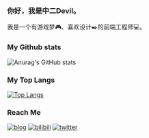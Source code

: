 ### 你好，我是中二Devil。

我是一个有游戏梦🎮、喜欢设计✒️的前端工程师💻。


### My Github stats

![Anurag's GitHub stats](https://github-readme-stats.vercel.app/api?username=z2devil&show_icons=true&bg_color=FFEFD6&title_color=0E5E6F&text_color=3A8891&icon_color=3A8891)


### My Top Langs

[![Top Langs](https://github-readme-stats.vercel.app/api/top-langs/?username=z2devil&layout=compact&locale=cn&theme=vue&show_icons=true&bg_color=FFEFD6&title_color=0E5E6F&text_color=3A8891&icon_color=3A8891)](https://github.com/anuraghazra/github-readme-stats)


### Reach Me

[![blog](https://img.shields.io/badge/-Blog-f15642)](https://z2devil.cn/) [![bilibili](https://img.shields.io/badge/-Bilibili-00a1d6)](https://space.bilibili.com/3284913) [![twitter](https://img.shields.io/twitter/url?label=twitter&style=social&url=http%3A%2F%2Ftwitter%2Fz2_devil)](https://twitter.com/z2_devil)



<!-- [![twitter](https://img.shields.io/twitter/url?label=twitter&style=social&url=http%3A%2F%2Ftwitter%2Fz2_devil)](https://twitter.com/z2_devil) -->

